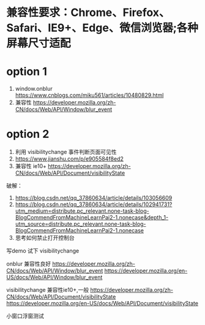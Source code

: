 # 兼容性要求：Chrome、Firefox、Safari、IE9+、Edge、微信浏览器;各种屏幕尺寸适配

# option 1
1. window.onblur https://www.cnblogs.com/miku561/articles/10480829.html
2. 兼容性 https://developer.mozilla.org/zh-CN/docs/Web/API/Window/blur_event

# option 2
1. 利用 visibilitychange 事件判断页面可见性
2. https://www.jianshu.com/p/e905584f8ed2
3. 兼容性 ie10+ https://developer.mozilla.org/zh-CN/docs/Web/API/Document/visibilityState

破解：
1. https://blog.csdn.net/qq_37860634/article/details/103056609
2. https://blog.csdn.net/qq_37860634/article/details/102941731?utm_medium=distribute.pc_relevant.none-task-blog-BlogCommendFromMachineLearnPai2-1.nonecase&depth_1-utm_source=distribute.pc_relevant.none-task-blog-BlogCommendFromMachineLearnPai2-1.nonecase
3. 思考如何禁止打开控制台

写demo 试下 visibilitychange


onblur 兼容性良好
https://developer.mozilla.org/zh-CN/docs/Web/API/Window/blur_event
https://developer.mozilla.org/en-US/docs/Web/API/Window/blur_event

visibilitychange 兼容性ie10+,一般
https://developer.mozilla.org/zh-CN/docs/Web/API/Document/visibilityState
https://developer.mozilla.org/en-US/docs/Web/API/Document/visibilityState


小窗口浮窗测试
